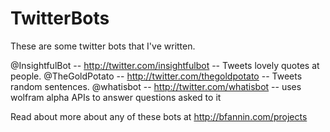 TwitterBots
===========

These are some twitter bots that I've written.

@InsightfulBot -- http://twitter.com/insightfulbot -- Tweets lovely quotes at people. 
@TheGoldPotato -- http://twitter.com/thegoldpotato -- Tweets random sentences. 
@whatisbot -- http://twitter.com/whatisbot -- uses wolfram alpha APIs to answer questions asked to it

Read about more about any of these bots at http://bfannin.com/projects